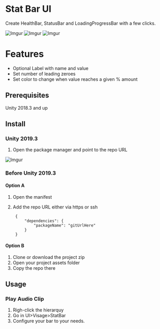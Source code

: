 # Stat Bar UI 
Create HealthBar, StatusBar and LoadingProgressBar with a few clicks.

![Imgur](https://i.imgur.com/SMljBnR.png)
![Imgur](https://i.imgur.com/MUZcyXA.gif)
![Imgur](https://i.imgur.com/RT8shH3.gif)


# Features
* Optional Label with name and value
* Set number of leading zeroes
* Set color to change when value reaches a given % amount

## Prerequisites
Unity 2018.3 and up

## Install

### Unity 2019.3
1. Open the package manager and point to the repo URL

![Imgur](https://i.imgur.com/iYGgINz.png)

### Before Unity 2019.3

#### Option A
1. Open the manifest
2. Add the repo URL either via https or ssh

		{
    		"dependencies": {
        		"packageName": "gitUrlHere"
    		}
		}

#### Option B
1. Clone or download the project zip
2. Open your project assets folder
3. Copy the repo there

## Usage

### Play Audio Clip
1. Righ-click the hierarquy
2. Go in UI>Visage>StatBar
3. Configure your bar to your needs.

